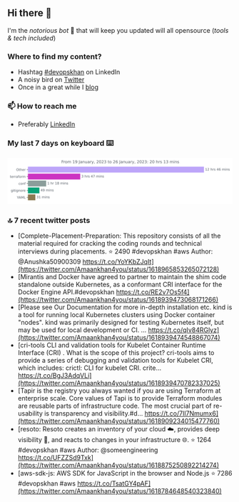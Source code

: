 <!--- [![Hits](https://hits.seeyoufarm.com/api/count/incr/badge.svg?url=https%3A%2F%2Fgithub.com%2Fakhan4u%2Fhit-counter&count_bg=%2379C83D&title_bg=%23555555&icon=&icon_color=%23E7E7E7&title=visits&edge_flat=false)](https://hits.seeyoufarm.com) --->

## Hi there 👋

I'm the _notorious bot_ 🤣 that will keep you updated will all opensource (_tools & tech included_) 

### Where to find my content?

* Hashtag [#devopskhan](https://www.linkedin.com/feed/hashtag/devopskhan) on LinkedIn
* A noisy bird on [Twitter](https://twitter.com/Amaankhan4you)
* Once in a great while I [blog](https://linuxparrot.netlify.app) 


### 📫 **How to reach me**

* Preferably [LinkedIn](https://www.linkedin.com/in/amaan-khan-linux-ninja)

### My last 7 days on keyboard ⌨️

<img src="https://github.com/akhan4u/akhan4u/blob/main/images/stat.svg" alt="Amaan's Wakatime Activity!"/>

### 🔝 7 recent twitter posts
<!-- DEVDOJO:START -->
- [Complete-Placement-Preparation: This repository consists of all the material required for cracking the coding rounds and technical interviews during placements.
⭐️ 2490
#devopskhan #aws
Author: @Anushka50900309
https://t.co/YoYKbZJqIt](https://twitter.com/Amaankhan4you/status/1618965853265072128)
- [Mirantis and Docker have agreed to partner to maintain the shim code standalone outside Kubernetes, as a conformant CRI interface for the Docker Engine API.#devopskhan https://t.co/RE2v7Os5f4](https://twitter.com/Amaankhan4you/status/1618939473068171266)
- [Please see Our Documentation for more in-depth installation etc. kind is a tool for running local Kubernetes clusters using Docker container &quot;nodes&quot;. kind was primarily designed for testing Kubernetes itself, but may be used for local development or CI. … https://t.co/qIv84RGlyz](https://twitter.com/Amaankhan4you/status/1618939474548867074)
- [cri-tools CLI and validation tools for Kubelet Container Runtime Interface &lpar;CRI&rpar; . What is the scope of this project? cri-tools aims to provide a series of debugging and validation tools for Kubelet CRI, which includes: crictl: CLI for kubelet CRI. crite… https://t.co/BgJ3AdqVLi](https://twitter.com/Amaankhan4you/status/1618939470782337025)
- [Tapir is the registry you always wanted if you are using Terraform at enterprise scale. Core values of Tapi is to provide Terraform modules are reusable parts of infrastructure code. The most crucial part of re-usability is transparency and visibility.#d… https://t.co/7Il7Nmumx6](https://twitter.com/Amaankhan4you/status/1618909234015477760)
- [resoto: Resoto creates an inventory of your cloud ☁️, provides deep visibility 👀, and reacts to changes in your infrastructure 🌐.
⭐️ 1264
#devopskhan #aws
Author: @someengineering
https://t.co/UFZZSd9Txk](https://twitter.com/Amaankhan4you/status/1618875250892214274)
- [aws-sdk-js: AWS SDK for JavaScript in the browser and Node.js
⭐️ 7286
#devopskhan #aws
https://t.co/TsatGY4pAF](https://twitter.com/Amaankhan4you/status/1618784648540323840)
<!-- DEVDOJO:END -->

<!-- ![Amaan's GitHub stats](https://github-readme-stats.vercel.app/api?username=akhan4u&count_private=true&show_icons=true&hide=contribs) -->
